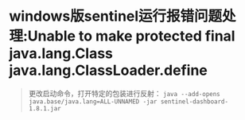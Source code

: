 # windows版sentinel运行报错问题处理:Unable to make protected final java.lang.Class java.lang.ClassLoader.define

> 更改启动命令，打开特定的包装进行反射：
> `java --add-opens java.base/java.lang=ALL-UNNAMED -jar sentinel-dashboard-1.8.1.jar`